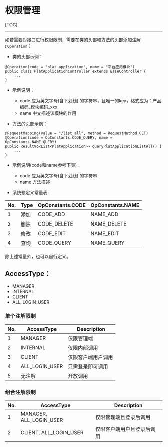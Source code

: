 # 权限管理

[TOC]

---

如若需要对接口进行权限限制，需要在类的头部和方法的头部添加注解 `@Operation`；

- 类的头部示例：

```
@Operation(code = "plat_application", name = "平台应用模块")
public class PlatApplicationController extends BaseController {
    ...
}
```

- 示例说明：

  - code 应为英文字母(含下划线) 的字符串，且唯一的key，格式应为：产品编码_模块编码_xxx
  - name 中文描述该模块的作用

- 方法的头部示例：

```
@RequestMapping(value = "/list_all", method = RequestMethod.GET)
@Operation(code = OpConstants.CODE_QUERY, name = OpConstants.NAME_QUERY)
public ResultVo<List<PlatApplication>> queryPlatApplicationListAll() {
    ...
}
```

- 示例说明(code和name参考下表)：

  - code 应为英文字母(含下划线) 的字符串
  - name 方法描述

  
- 系统预定义常量表:
  
| No. | Type | OpConstants.CODE | OpConstants.NAME |
| --- | --- | --- | --- |
| 1 | 添加  | CODE_ADD | NAME_ADD  |
| 2 | 删除  | CODE_DELETE | NAME_DELETE  |
| 3 | 修改  | CODE_EDIT | NAME_EDIT  |
| 4 | 查询  | CODE_QUERY | NAME_QUERY  |

除上述常量外，也可以自行定义。

## AccessType：

* MANAGER
* INTERNAL 
* CLIENT
* ALL_LOGIN_USER

### 单个注解限制

| No. | AccessType |  Description |
| --- | --- | --- |
| 1 | MANAGER | 仅限管理端 |
| 2 | INTERNAL | 仅限内部调用 |
| 3 | CLIENT | 仅限客户端用户调用 |
| 4 | ALL_LOGIN_USER | 只需登录即可调用 |
| 5 | 无注解 | 开放调用 |

### 组合注解限制

| No. | AccessType |  Description |
| --- | --- | --- |
| 1 | MANAGER, ALL_LOGIN_USER | 仅限管理端且登录后调用 |
| 2 | CLIENT, ALL_LOGIN_USER | 仅限客户端用户且登录后调用 |




